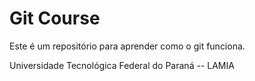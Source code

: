 # Git Course

Este é um repositório para aprender como o git funciona.

Universidade Tecnológica Federal do Paraná -- LAMIA
